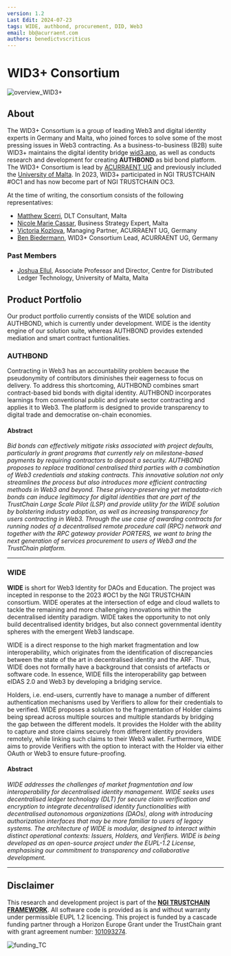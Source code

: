 ```yaml
---
version: 1.2
Last Edit: 2024-07-23
tags: WIDE, authbond, procurement, DID, Web3
email: bb@acurraent.com
authors: benedictvscriticus
---
```

# WID3+ Consortium

![overview_WID3+](https://github.com/user-attachments/assets/979e6b4f-9df1-4231-ae3a-cb0788d59c0b)

## About

The WID3+ Consortium is a group of leading Web3 and digital identity experts in Germany and Malta, who joined forces to solve some of the most pressing issues in Web3 contracting. As a business-to-business (B2B) suite WID3+ maintains the digital identity bridge [wid3.app](https://wwww.wid3.app), as well as conducts research and development for creating **AUTHBOND** as bid bond platform. The WID3+ Consortium is lead by [ACURRAENT UG](https://www.acurraent.com) and previously included the [University of Malta](https://www.um.edu.mt). In 2023, WID3+ participated in NGI TRUSTCHAIN #OC1 and has now become part of NGI TRUSTCHAIN OC3.

At the time of writing, the consortium consists of the following representatives:

- [Matthew Scerri](https://www.linkedin.com/in/matthewscerri/), DLT Consultant, Malta
- [Nicole Marie Cassar](https://www.linkedin.com/in/nicolemariecassar/), Business Strategy Expert, Malta
- [Victoria Kozlova](https://www.linkedin.com/in/victoria-kozlova-acurraent/), Managing Partner, ACURRAENT UG, Germany
- [Ben Biedermann](https://www.linkedin.com/in/ben-biedermann-acurraent/), WID3+ Consortium Lead, ACURRAENT UG, Germany

### Past Members

- [Joshua Ellul](https://www.linkedin.com/in/joshuaellul/), Associate Professor and Director, Centre for Distributed Ledger Technology, University of Malta, Malta

## Product Portfolio


Our product portfolio currently consists of the WIDE solution and AUTHBOND, which is currently under development. WIDE is the identity engine of our solution suite, whereas AUTHBOND provides extended mediation and smart contract funtionalities.

### AUTHBOND

Contracting in Web3 has an accountability problem because the pseudonymity of contributors diminishes their eagerness to focus on delivery. To address this shortcoming, AUTHBOND combines smart contract-based bid bonds with digital identity. AUTHBOND incorporates learnings from conventional public and private sector contracting and applies it to Web3. The platform is designed to provide transparency to digital trade and democratise on-chain economies.

#### Abstract
*Bid bonds can effectively mitigate risks associated with project defaults, particularly in grant programs that currently rely on milestone-based payments by requiring contractors to deposit a security. AUTHBOND proposes to replace traditional centralised third parties with a combination of Web3 credentials and staking contracts. This innovative solution not only streamlines the process but also introduces more efficient contracting methods in Web3 and beyond. These privacy-preserving yet metadata-rich bonds can induce legitimacy for digital identities that are part of the TrustChain Large Scale Pilot (LSP) and provide utility for the WIDE solution by bolstering industry adoption, as well as increasing transparency for users contracting in Web3. Through the use case of awarding contracts for running nodes of a decentralised remote procedure call (RPC) network and together with the RPC gateway provider PORTERS, we want to bring the next generation of services procurement to users of Web3 and the TrustChain platform.*

---

### WIDE

**WIDE** is short for Web3 Identity for DAOs and Education. The project was incepted in response to the 2023 #OC1 by the NGI TRUSTCHAIN consortium. WIDE operates at the intersection of edge and cloud wallets to tackle the remaining and more challenging innovations within the decentralised identity paradigm. WIDE takes the opportunity to not only build decentralised identity bridges, but also connect governmental identity spheres with the emergent Web3 landscape.

WIDE is a direct response to the high market fragmentation and low interoperability, which originates from the identification of discrepancies between the state of the art in decentralised identity and the ARF. Thus, WIDE does not formally have a background that consists of artefacts or software code. In essence, WIDE fills the interoperability gap between eIDAS 2.0 and Web3 by developing a bridging service.

Holders, i.e. end-users, currently have to manage a number of different authentication mechanisms used by Verifiers to allow for their credentials to be verified. WIDE proposes a solution to the fragmentation of Holder claims being spread across multiple sources and multiple standards by bridging the gap between the different models. It provides the Holder with the ability to capture and store claims securely from different identity providers remotely, while linking such claims to their Web3 wallet. Furthermore, WIDE aims to provide Verifiers with the option to interact with the Holder via either OAuth or Web3 to ensure future-proofing.

#### Abstract

*WIDE addresses the challenges of market fragmentation and low interoperability for decentralised identity management. WIDE seeks uses decentralised ledger technology (DLT) for secure claim verification and encryption to integrate decentralised identity functionalities with decentralised autonomous organizations (DAOs), along with introducing authorization interfaces that may be more familiar to users of legacy systems. The architecture of WIDE is modular, designed to interact within distinct operational contexts: Issuers, Holders, and Verifiers. WIDE is being developed as an open-source project under the EUPL-1.2 License, emphasising our commitment to transparency and collaborative development.*

---

## Disclaimer

This research and development project is part of the **[NGI TRUSTCHAIN FRAMEWORK](https://trustchain.ngi.eu/)**. All software code is provided as is and without warranty under permissible EUPL 1.2 licencing. This project is funded by a cascade funding partner through a Horizon Europe Grant under the TrustChain grant with grant agreement number: [101093274](https://doi.org/10.3030/101093274).

![funding_TC](https://github.com/Consortium-WIDE/.github/assets/104435781/72f65b02-b6d4-4b86-9486-cdf76ec4c7b8)
